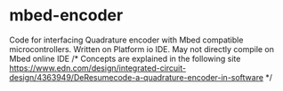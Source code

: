 # mbed-encoder
Code for interfacing Quadrature encoder with Mbed compatible microcontrollers. 
Written on Platform io IDE. May not directly compile on Mbed online IDE
/*
Concepts are explained in the following site
https://www.edn.com/design/integrated-circuit-design/4363949/DeResumecode-a-quadrature-encoder-in-software
*/
